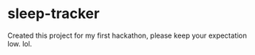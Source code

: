 # sleep-tracker

Created this project for my first hackathon, please keep your expectation low. lol.
